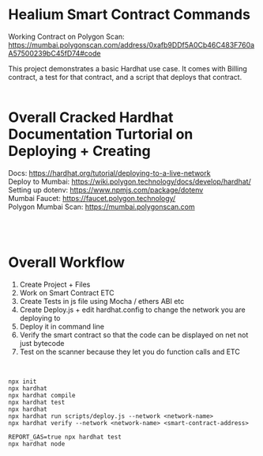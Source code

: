 # Healium Smart Contract Commands

Working Contract on Polygon Scan: https://mumbai.polygonscan.com/address/0xafb9DDf5A0Cb46C483F760aA57500239bC45fD74#code  

This project demonstrates a basic Hardhat use case. It comes with Billing contract, a test for that contract, and a script that deploys that contract.  
<br />
# Overall Cracked Hardhat Documentation Turtorial on Deploying + Creating
Docs: https://hardhat.org/tutorial/deploying-to-a-live-network  
Deploy to Mumbai: https://wiki.polygon.technology/docs/develop/hardhat/  
Setting up dotenv: https://www.npmjs.com/package/dotenv  
Mumbai Faucet: https://faucet.polygon.technology/  
Polygon Mumbai Scan: https://mumbai.polygonscan.com  


<br /><br />
# Overall Workflow
1. Create Project + Files
2. Work on Smart Contract ETC
3. Create Tests in js file using Mocha / ethers ABI etc
4. Create Deploy.js + edit hardhat.config to change the network you are deploying to
5. Deploy it in command line
6. Verify the smart contract so that the code can be displayed on net not just bytecode
7. Test on the scanner because they let you do function calls and ETC
<br />  

```shell
npx init
npx hardhat
npx hardhat compile
npx hardhat test
npx hardhat 
npx hardhat run scripts/deploy.js --network <network-name>
npx hardhat verify --network <network-name> <smart-contract-address>

REPORT_GAS=true npx hardhat test
npx hardhat node
```